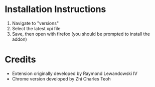 # Installation Instructions

1. Navigate to "versions"
2. Select the latest xpi file
3. Save, then open with firefox (you should be prompted to install the addon)


# Credits

- Extension originally developed by Raymond Lewandowski IV
- Chrome version developed by Zhi Charles Teoh
